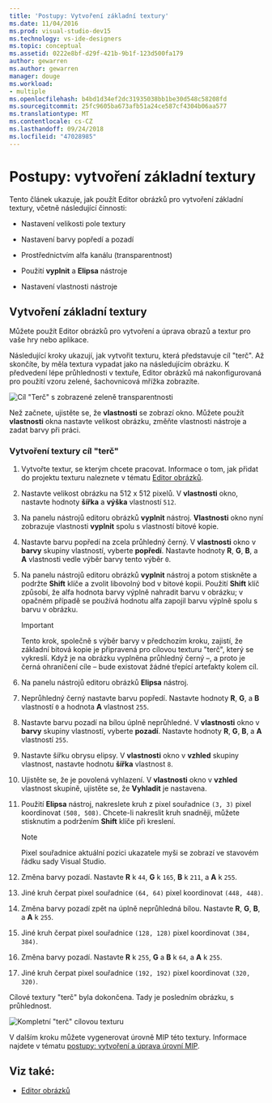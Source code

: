 ```yaml
---
title: 'Postupy: Vytvoření základní textury'
ms.date: 11/04/2016
ms.prod: visual-studio-dev15
ms.technology: vs-ide-designers
ms.topic: conceptual
ms.assetid: 0222e8bf-d29f-421b-9b1f-123d500fa179
author: gewarren
ms.author: gewarren
manager: douge
ms.workload:
- multiple
ms.openlocfilehash: b4bd1d34ef2dc31935038bb1be30d548c58208fd
ms.sourcegitcommit: 25fc9605ba673afb51a24ce587cf4304b06aa577
ms.translationtype: MT
ms.contentlocale: cs-CZ
ms.lasthandoff: 09/24/2018
ms.locfileid: "47028985"
---
```

# <a name="how-to-create-a-basic-texture"></a>Postupy: vytvoření základní textury

Tento článek ukazuje, jak použít Editor obrázků pro vytvoření základní textury, včetně následující činnosti:

- Nastavení velikosti pole textury

- Nastavení barvy popředí a pozadí

- Prostřednictvím alfa kanálu (transparentnost)

- Použití **vyplnit** a **Elipsa** nástroje

- Nastavení vlastnosti nástroje

## <a name="create-a-basic-texture"></a>Vytvoření základní textury

Můžete použít Editor obrázků pro vytvoření a úprava obrazů a textur pro vaše hry nebo aplikace.

Následující kroky ukazují, jak vytvořit texturu, která představuje cíl "terč". Až skončíte, by měla textura vypadat jako na následujícím obrázku. K předvedení lépe průhlednosti v textuře, Editor obrázků má nakonfigurovaná pro použití vzoru zelené, šachovnicová mřížka zobrazíte.

![Cíl "Terč" s zobrazené zeleně transparentnosti](../designers/media/digit-bullseye-texture-in-editor.png)

Než začnete, ujistěte se, že **vlastnosti** se zobrazí okno. Můžete použít **vlastnosti** okna nastavte velikost obrázku, změňte vlastnosti nástroje a zadat barvy při práci.

### <a name="create-a-bullseye-target-texture"></a>Vytvoření textury cíl "terč"

1. Vytvořte textur, se kterým chcete pracovat. Informace o tom, jak přidat do projektu texturu naleznete v tématu [Editor obrázků](../designers/image-editor.md#get-started).

2. Nastavte velikost obrázku na 512 x 512 pixelů. V **vlastnosti** okno, nastavte hodnoty **šířka** a **výška** vlastností `512`.

3. Na panelu nástrojů editoru obrázků **vyplnit** nástroj. **Vlastnosti** okno nyní zobrazuje vlastnosti **vyplnit** spolu s vlastností bitové kopie.

4. Nastavte barvu popředí na zcela průhledný černý. V **vlastnosti** okno v **barvy** skupiny vlastností, vyberte **popředí**. Nastavte hodnoty **R**, **G**, **B**, a **A** vlastnosti vedle výběr barvy tento výběr `0`.

5. Na panelu nástrojů editoru obrázků **vyplnit** nástroj a potom stiskněte a podržte **Shift** klíče a zvolit libovolný bod v bitové kopii. Použití **Shift** klíč způsobí, že alfa hodnota barvy výplně nahradit barvu v obrázku; v opačném případě se používá hodnotu alfa zapojil barvu výplně spolu s barvu v obrázku.

    > [!IMPORTANT]
    > Tento krok, společně s výběr barvy v předchozím kroku, zajistí, že základní bitová kopie je připravená pro cílovou texturu "terč", který se vykreslí. Když je na obrázku vyplněna průhledný černý –, a proto je černá ohraničení cíle – bude existovat žádné třepící artefakty kolem cíl.

6. Na panelu nástrojů editoru obrázků **Elipsa** nástroj.

7. Neprůhledný černý nastavte barvu popředí. Nastavte hodnoty **R**, **G**, a **B** vlastností `0` a hodnota **A** vlastnost `255`.

8. Nastavte barvu pozadí na bílou úplně neprůhledné. V **vlastnosti** okno v **barvy** skupiny vlastností, vyberte **pozadí**. Nastavte hodnoty **R**, **G**, **B**, a **A** vlastností `255`.

9. Nastavte šířku obrysu elipsy. V **vlastnosti** okno v **vzhled** skupiny vlastnost, nastavte hodnotu **šířka** vlastnost `8`.

10. Ujistěte se, že je povolená vyhlazení. V **vlastnosti** okno v **vzhled** vlastnost skupině, ujistěte se, že **Vyhladit** je nastavena.

11. Použití **Elipsa** nástroj, nakreslete kruh z pixel souřadnice `(3, 3)` pixel koordinovat `(508, 508)`. Chcete-li nakreslit kruh snadněji, můžete stisknutím a podržením **Shift** klíče při kreslení.

    > [!NOTE]
    > Pixel souřadnice aktuální pozici ukazatele myši se zobrazí ve stavovém řádku sady Visual Studio.

12. Změna barvy pozadí. Nastavte **R** k `44`, **G** k `165`, **B** k `211`, a **A** k `255`.

13. Jiné kruh čerpat pixel souřadnice `(64, 64)` pixel koordinovat `(448, 448)`.

14. Změna barvy pozadí zpět na úplně neprůhledná bílou. Nastavte **R**, **G**, **B**, a **A** k `255`.

15. Jiné kruh čerpat pixel souřadnice `(128, 128)` pixel koordinovat `(384, 384)`.

16. Změna barvy pozadí. Nastavte **R** k `255`, **G** a **B** k `64`, a **A** k `255`.

17. Jiné kruh čerpat pixel souřadnice `(192, 192)` pixel koordinovat `(320, 320)`.

Cílové textury "terč" byla dokončena. Tady je posledním obrázku, s průhlednost.

![Kompletní "terč" cílovou texturu](../designers/media/gfx_image_demo_bullseye.png)

V dalším kroku můžete vygenerovat úrovně MIP této textury. Informace najdete v tématu [postupy: vytvoření a úprava úrovní MIP](../designers/how-to-create-and-modify-mip-levels.md).

## <a name="see-also"></a>Viz také:

- [Editor obrázků](../designers/image-editor.md)